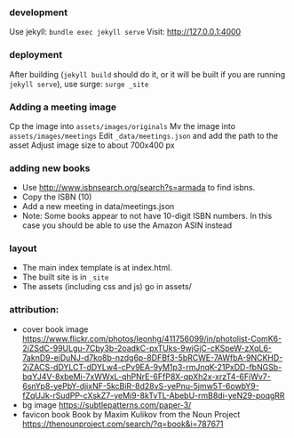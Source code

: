 ### development

Use jekyll: `bundle exec jekyll serve`
Visit: http://127.0.0.1:4000

### deployment

After building (`jekyll build` should do it, or it will be built if you are
running `jekyll serve`),
use surge: `surge _site`

### Adding a meeting image

Cp the image into `assets/images/originals`
Mv the image into `assets/images/meetings`
Edit `_data/meetings.json` and add the path to the asset
Adjust image size to about 700x400 px

### adding new books

- Use http://www.isbnsearch.org/search?s=armada to find isbns.
- Copy the ISBN (10)
- Add a new meeting in data/meetings.json
- Note: Some books appear to not have 10-digit ISBN numbers. In this case you
  should be able to use the Amazon ASIN instead

### layout

- The main index template is at index.html.
- The built site is in `_site`
- The assets (including css and js) go in assets/

### attribution:

- cover book image
  https://www.flickr.com/photos/leonhg/411756099/in/photolist-ComK6-2iZSdC-99ULgu-7Cby3b-2oadkC-pxTUks-9wjGjC-cKSpeW-zXqL6-7aknD9-eiDuNJ-d7ko8b-nzdg6p-8DFBf3-5bRCWE-7AWfbA-9NCKHD-2jZACS-dDYLCT-dDYLw4-cPv9EA-9yM1p3-rmJnqK-21PxDD-fbNGSb-bqYJ4V-8xbeMi-7xWWxL-qhPNrE-6FfP8X-qpXh2x-xrzT4-6FjWv7-6snYp8-yePbY-djixNF-5kcBiR-8d28vS-yePnu-5jmw5T-6owbY9-fZqUJk-rSudPP-cXskZ7-yeMi9-8kTvTL-AbebU-rmB8di-yeN29-poqgRR
- bg image https://subtlepatterns.com/paper-3/
- favicon book Book by Maxim Kulikov from the Noun Project https://thenounproject.com/search/?q=book&i=787671
